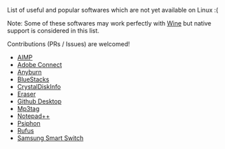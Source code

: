 List of useful and popular softwares which are not yet available on Linux :(

Note: Some of these softwares may work perfectly with [Wine](https://winehq.org) but native support is considered in this list.

Contributions (PRs / Issues) are welcomed!

* [AIMP](https://www.aimp.ru/?do=lang&lng=en)
* [Adobe Connect](https://helpx.adobe.com/adobe-connect/connect-downloads-updates.html)
* [Anyburn](https://anyburn.com/index.htm)
* [BlueStacks](https://www.bluestacks.com/)
* [CrystalDiskInfo](https://crystalmark.info/en/software/crystaldiskinfo/)
* [Eraser](https://eraser.heidi.ie/)
* [Github Desktop](https://desktop.github.com/)
* [Mp3tag](https://www.mp3tag.de/en/)
* [Notepad++](https://notepad-plus-plus.org/)
* [Psiphon](https://psiphon.ca/)
* [Rufus](https://rufus.ie/en/)
* [Samsung Smart Switch](https://www.samsung.com/us/apps/smart-switch/)
